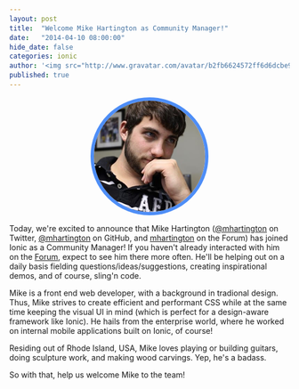 ```yaml
---
layout: post
title:  "Welcome Mike Hartington as Community Manager!"
date:   "2014-04-10 08:00:00"
hide_date: false
categories: ionic
author: '<img src="http://www.gravatar.com/avatar/b2fb6624572ff6d6dcbe98bd787b9e9b.png?s=48&amp;d=mm" class="author-icon"><a href="http://twitter.com/benjsperry" target="_blank">@benjsperry</a>'
published: true
---
```


<div style="height: 200px; width: 200px; border-radius: 600px; border: 6px solid #4e8ef7; overflow: hidden; margin: 15px auto"> 
  <img src="/img/blog/mike-lg.png" alt="Mike Hartington">
</div>

Today, we're excited to announce that Mike Hartington ([@mhartington](https://twitter.com/mhartington) on Twitter, [@mhartington](https://github.com/mhartington) on GitHub, and [mhartington](http://forum.ionicframework.com/users/mhartington/activity)  on the Forum) has joined Ionic as a Community Manager! If you haven't already interacted with him on the [Forum](forum.ionicframework.com), expect to see him there more often. He'll be helping out on a daily basis fielding questions/ideas/suggestions, creating inspirational demos, and of course, sling'n code.

Mike is a front end web developer, with a background in tradional design. Thus, Mike strives to create efficient and performant CSS while at the same time keeping the visual UI in mind (which is perfect for a design-aware framework like Ionic). He hails from the enterprise world, where he worked on internal mobile applications built on Ionic, of course!

Residing out of Rhode Island, USA, Mike loves playing or building guitars, doing sculpture work, and making wood carvings. Yep, he's a badass.

So with that, help us welcome Mike to the team!
